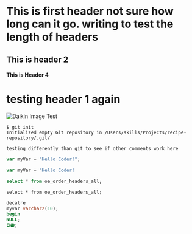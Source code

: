 # This is first header not sure how long can it go. writing to test the length of headers
## This is header 2
#### This is Header 4
# testing header 1 again

![Daikin Image Test](https://www.daikinapplied.com/App_Themes/SiteTheme/Global/assets/img/daikin-logo-100.png)

```
$ git init
Initialized empty Git repository in /Users/skills/Projects/recipe-repository/.git/
```
```
testing differently than git to see if other comments work here
```
``` javascript
var myVar = "Hello Coder!";
```
``` javascript
var myVar = "Hello Coder!
```
``` sql
select * from oe_order_headers_all;
```
``` oracle
select * from oe_order_headers_all;
```
``` sql
decalre
myvar varchar2(10);
begin
NULL;
END;
```
